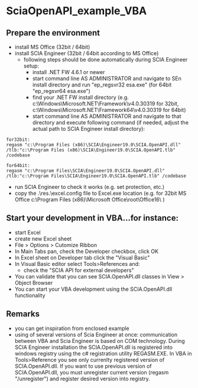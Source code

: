 # SciaOpenAPI_example_VBA
## Prepare the environment
* install MS Office (32bit / 64bit)
* install SCIA Engineer (32bit / 64bit according to MS Office)
    * following steps should be done automatically during SCIA Engineer setup:
        * install .NET FW 4.6.1 or newer
        * start command line AS ADMINISTRATOR and navigate to SEn install directory and run "ep_regsvr32 esa.exe" (for 64bit "ep_regsvr64 esa.exe")
        * find your .NET FW install directory (e.g. c:\Windows\Microsoft.NET\Framework\v4.0.30319 for 32bit, c:\Windows\Microsoft.NET\Framework64\v4.0.30319 for 64bit) 
        * start command line AS ADMINISTRATOR and navigate to that directory and execute following command (if needed, adjust the actual path to SCIA Engineer install directory):
```
for32bit:
regasm "c:\Program Files (x86)\SCIA\Engineer19.0\SCIA.OpenAPI.dll" /tlb:"c:\Program Files (x86)\SCIA\Engineer19.0\SCIA.OpenAPI.tlb" /codebase

for64bit:
regasm "c:\Program Files\SCIA\Engineer19.0\SCIA.OpenAPI.dll" /tlb:"c:\Program Files\SCIA\Engineer19.0\SCIA.OpenAPI.tlb" /codebase
```
* run SCIA Engineer to check it works (e.g. set protection, etc.)
* copy the .\res.\excel.config file to Excel.exe location (e.g. for 32bit MS Office c:\Program Files (x86)\Microsoft Office\root\Office16\ )



## Start your development in VBA...for instance:
* start Excel
* create new Excel sheet
* File > Options > Cutomize Ribbon
* In Main Tabs pan, check the Developer checkbox, click OK
* In Excel sheet on Developer tab click the "Visual Basic"
* In Visual Basic editor select Tools>References and:
   * check the "SCIA API for external developers"
* You can validate that you can see SCIA.OpenAPI.dll classes in View > Object Browser
* You can start your VBA development using the SCIA.OpenAPI.dll functionality

## Remarks
* you can get inspiration from enclosed example
* using of several versions of Scia Engineer at once: communication between VBA and Scia Engineer is based on COM technology. During SCIA Engineer installation the SCIA.OpenAPI.dll is registered into windows registry using the c# registration utility REGASM.EXE. In VBA in Tools>Reference you see only currenlty registered version of SCIA.OpenAPI.dll. If you want to use previous version of SCIA.OpenAPI.dll, you must unregister current version (regasm "/unregister") and register desired version into registry.
